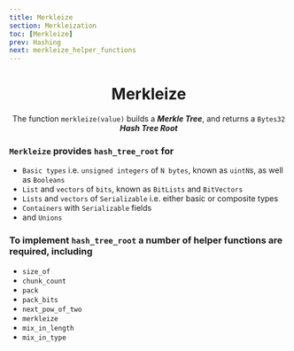 ```yaml
---
title: Merkleize
section: Merkleization
toc: [Merkleize]
prev: Hashing
next: merkleize_helper_functions
---
```


<div id='Merkelize' align='center'>

# Merkleize

The function `merkleize(value)` builds a ***Merkle Tree***, and returns a `Bytes32`  ***Hash Tree Root***

</div>
<div align='start'>


### `Merkleize` provides `hash_tree_root` for

- `Basic types` i.e. `unsigned integers` of `N bytes`, known as `uintN`s, as well as `Booleans`
- `List` and `vectors` of `bits`, known as `BitLists` and `BitVectors`
- `Lists` and `vectors` of `Serializable` i.e. either basic or composite types
- `Containers` with `Serializable` fields
- and `Unions` 
  

### To implement `hash_tree_root` a number of helper functions are required, including

- `size_of`
- `chunk_count`
- `pack`
- `pack_bits`
- `next_pow_of_two`
- `merkleize`
- `mix_in_length`
- `mix_in_type`
